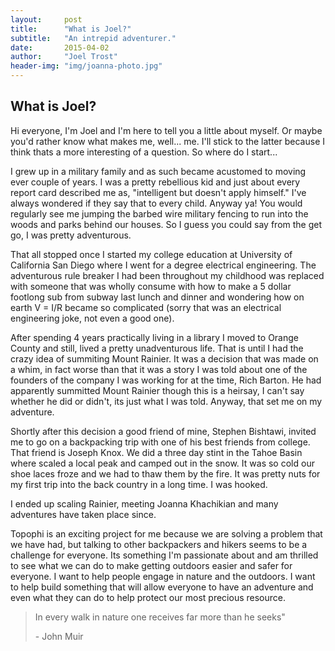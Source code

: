 ```yaml
---
layout:     post
title:      "What is Joel?"
subtitle:   "An intrepid adventurer."
date:       2015-04-02
author:     "Joel Trost"
header-img: "img/joanna-photo.jpg"
---
```


<h2 class="section-heading">What is Joel?</h2>

<p>Hi everyone, I'm Joel and I'm  here to tell you a little about myself.  Or maybe you'd rather know what makes me, well... me.  I'll stick to the latter because I think thats a more interesting of a question.  So where do I start... </p>

<p> I grew up in a military family and as such became acustomed to moving ever couple of years.  I was a pretty rebellious kid and just about every report card described me as, "intelligent but doesn't apply himself."  I've always wondered if they say that to every child.  Anyway ya!  You would regularly see me jumping the barbed wire military fencing to run into the woods and parks behind our houses.  So I guess you could say from the get go, I was pretty adventurous.</p>

<p>That all stopped once I started my college education at University of California San Diego where I went for a degree electrical engineering.  The adventurous rule breaker I had been throughout my childhood was replaced with someone that was wholly consume with how to make a 5 dollar footlong sub from subway last lunch and dinner and wondering how on earth V = I/R became so complicated (sorry that was an electrical engineering joke, not even a good one).</p>

<p>After spending 4 years practically living in a library I moved to Orange County and still, lived a pretty unadventurous life.  That is until I had the crazy idea of summiting Mount Rainier.  It was a decision that was made on a whim, in fact worse than that it was a story I was told about one of the founders of the company I was working for at the time, Rich Barton.  He had apparently summitted Mount Rainier though this is a heirsay, I can't say whether he did or didn't, its just what I was told.  Anyway, that set me on my adventure.</p>

<p>Shortly after this decision a good friend of mine, Stephen Bishtawi, invited me to go on a backpacking trip with one of his best friends from college.  That friend is Joseph Knox.  We did a three day stint in the Tahoe Basin where scaled a local peak and camped out in the snow.  It was so cold our shoe laces froze and we had to thaw them by the fire.  It was pretty nuts for my first trip into the back country in a long time.  I was hooked.</p>

<p>I ended up scaling Rainier, meeting Joanna Khachikian and many adventures have taken place since.</p>

<p>Topophi is an exciting project for me because we are solving a problem that we have had, but talking to other backpackers and hikers seems to be a challenge for everyone.  Its something I'm passionate about and am thrilled to see what we can do to make getting outdoors easier and safer for everyone.  I want to help people engage in nature and the outdoors.  I want to help build something that will allow everyone to have an adventure and even what they can do to help protect our most precious resource.</p>

<blockquote>In every walk in nature one receives far more than he seeks" 
  <p>- John Muir</p>
</blockquote>